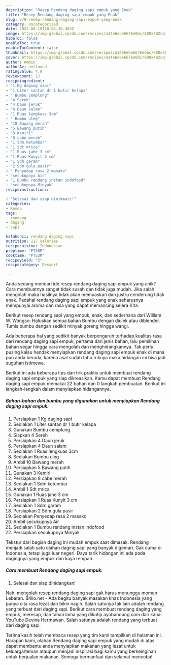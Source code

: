 ```yaml
---
description: "Resep Rendang daging sapi empuk yang Enak"
title: "Resep Rendang daging sapi empuk yang Enak"
slug: 679-resep-rendang-daging-sapi-empuk-yang-enak
category: Uncategorized
date: 2022-08-19T10:04:10.403Z
image: https://img-global.cpcdn.com/recipes/a14e6ebe6676e0bc/680x482cq70/rendang-daging-sapi-empuk-foto-resep-utama.jpg
hideToc: false
enableToc: true
enableTocContent: false
thumbnail: https://img-global.cpcdn.com/recipes/a14e6ebe6676e0bc/680x482cq70/rendang-daging-sapi-empuk-foto-resep-utama.jpg
cover: https://img-global.cpcdn.com/recipes/a14e6ebe6676e0bc/680x482cq70/rendang-daging-sapi-empuk-foto-resep-utama.jpg
author: Admin
authorAv: notfound
ratingvalue: 4.9
reviewcount: 12
recipeingredient:
- "1 Kg daging sapi"
- "1 Liter santan dr 1 butir kelapa"
- " Bumbu cemplung"
- "4 Sereh"
- "4 Daun jeruk"
- "4 Daun salam"
- "1 Ruas lengkuas 3cm"
- " Bumbu uleg"
- "10 Bawang merah"
- "5 Bawang putih"
- "3 Kemiri"
- "8 cabe merah"
- "1 Sdm ketumbar"
- "1 Sdt mrica"
- "1 Ruas jahe 3 cm"
- "1 Ruas Kunyit 3 cm"
- "1 Sdm garam"
- "2 Sdm gula pasir"
- " Penyedap rasa 2 masako"
- "secukupnya Air"
- "1 Bumbu rendang instan indofood"
- "secukupnya Minyak"
recipeinstructions:

- "Selesai dan siap dinikmati!"
categories:
- Resep
tags:
- rendang
- daging
- sapi

katakunci: rendang daging sapi 
nutrition: 117 calories
recipecuisine: Indonesian
preptime: "PT20M"
cooktime: "PT53M"
recipeyield: "2"
recipecategory: Dessert

---
```





Anda sedang mencari ide resep rendang daging sapi empuk yang unik? Cara membuatnya sangat tidak susah dan tidak juga mudah. Jika salah mengolah maka hasilnya tidak akan memuaskan dan justru cenderung tidak enak. Padahal rendang daging sapi empuk yang enak seharusnya mempunyai aroma dan rasa yang dapat memancing selera Kita.





Berikut resep rendang sapi yang empuk, enak, dan sederhana dari William W. Wongso: Haluskan semua bahan Bumbu dengan diulek atau diblender. Tumis bumbu dengan sedikit minyak goreng hingga wangi.

Ada beberapa hal yang sedikit banyak berpengaruh terhadap kualitas rasa dari rendang daging sapi empuk, pertama dari jenis bahan, lalu pemilihan bahan segar hingga cara mengolah dan menghidangkannya. Tak perlu pusing kalau hendak menyiapkan rendang daging sapi empuk enak di mana pun anda berada, karena asal sudah tahu triknya maka hidangan ini bisa jadi suguhan istimewa.






Berikut ini ada beberapa tips dan trik praktis untuk membuat rendang daging sapi empuk yang siap dikreasikan. Kamu dapat membuat Rendang daging sapi empuk memakai 22 bahan dan 0 langkah pembuatan. Berikut ini langkah-langkah dalam menyiapkan hidangannya.

<!--inarticleads1-->

##### Bahan-bahan dan bumbu yang digunakan untuk menyiapkan Rendang daging sapi empuk:

1. Persiapkan 1 Kg daging sapi
1. Sediakan 1 Liter santan dr 1 butir kelapa
1. Gunakan  Bumbu cemplung
1. Siapkan 4 Sereh
1. Persiapkan 4 Daun jeruk
1. Persiapkan 4 Daun salam
1. Sediakan 1 Ruas lengkuas 3cm
1. Sediakan  Bumbu uleg
1. Ambil 10 Bawang merah
1. Persiapkan 5 Bawang putih
1. Gunakan 3 Kemiri
1. Persiapkan 8 cabe merah
1. Sediakan 1 Sdm ketumbar
1. Ambil 1 Sdt mrica
1. Gunakan 1 Ruas jahe 3 cm
1. Persiapkan 1 Ruas Kunyit 3 cm
1. Sediakan 1 Sdm garam
1. Persiapkan 2 Sdm gula pasir
1. Sediakan  Penyedap rasa 2 masako
1. Ambil secukupnya Air
1. Sediakan 1 Bumbu rendang instan indofood
1. Persiapkan secukupnya Minyak


Tekstur dari bagian daging ini mudah empuk saat dimasak. Rendang menjadi salah satu olahan daging sapi yang banyak digemari. Gak cuma di Indonesia, tetapi juga luar negeri. Daya tarik hidangan ini ada pada dagingnya yang empuk dan kaya rempah. 

<!--inarticleads2-->

##### Cara membuat Rendang daging sapi empuk:


1. Selesai dan siap dihidangkan!

Nah, mengolah resep rendang daging sapi gak harus menunggu momen Lebaran. Brilio.net - Ada begitu banyak masakan khas Indonesia yang punya cita rasa lezat dan bikin nagih. Salah satunya tak lain adalah rendang yang terbuat dari daging sapi. Berikut cara membuat rendang daging yang empuk, meresap, dan tahan lama yang dikutip ayobandung.com dari kanal YouTube Devina Hermawan. Salah satunya adalah rendang yang terbuat dari daging sapi. 

Terima kasih telah membaca resep yang tim kami tampilkan di halaman ini. Harapan kami, olahan Rendang daging sapi empuk yang mudah di atas dapat membantu anda menyiapkan makanan yang lezat untuk keluarga/teman ataupun menjadi inspirasi bagi kamu yang berkeinginan untuk berjualan makanan. Semoga bermanfaat dan selamat mencoba!
